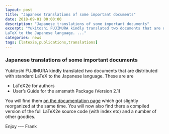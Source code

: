 ```yaml
---
layout: post
title: "Japanese translations of some important documents"
date: 2018-09-01 00:00:00
description: "Japanese translations of some important documents"
excerpt: "Yukitoshi FUJIMURA kindly translated two documents that are distributed with standard
LaTeX to the Japanese language. ..."
categories: news
tags: [latex2e,publications,translations]
---
```


### Japanese translations of some important documents

Yukitoshi FUJIMURA kindly translated two documents that are distributed with standard
LaTeX to the Japanese language. These are are

 - LaTeX2e for authors
 - User’s Guide for the amsmath Package (Version 2.1)

You will find them [on the documentation page]({{site.baseurl}}/help/documentation/)
which got slightly reorganized at the same time. You will now also find there a compiled
version of the full LaTeX2e source code (with index etc) and a number of other goodies.

Enjoy --- Frank
